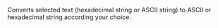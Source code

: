 Converts selected text (hexadecimal string or ASCII string) to ASCII or hexadecimal string according your choice.
